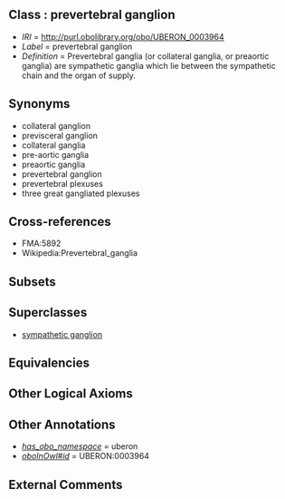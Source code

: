 
## Class : prevertebral ganglion

 * *IRI* = http://purl.obolibrary.org/obo/UBERON_0003964
 * *Label* = prevertebral ganglion
 * *Definition* = Prevertebral ganglia (or collateral ganglia, or preaortic ganglia) are sympathetic ganglia which lie between the sympathetic chain and the organ of supply.

## Synonyms

 * collateral ganglion
 * previsceral ganglion
 * collateral ganglia
 * pre-aortic ganglia
 * preaortic ganglia
 * prevertebral ganglion
 * prevertebral plexuses
 * three great gangliated plexuses

## Cross-references

 * FMA:5892
 * Wikipedia:Prevertebral_ganglia

## Subsets


## Superclasses

 * [sympathetic ganglion](../../UBERON/06/UBERON_0001806.md)

## Equivalencies


## Other Logical Axioms


## Other Annotations

 * *[has_obo_namespace](../../ce/oboInOwl#hasOBONamespace.md)* = uberon
 * *[oboInOwl#id](../../id/oboInOwl#id.md)* = UBERON:0003964

## External Comments

